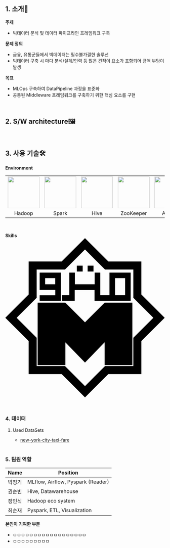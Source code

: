 ## 1. 소개🎯

**주제**
  
- 빅데이터 분석 및 데이터 파이프라인 프레임워크 구축
 
**문제 정의**

- 금융, 유통군들에서 빅데이터는 필수불가결한 솔루션
- 빅데이터 구축 시 마다 분석/설계/인력 등 많은 견적이 요소가 포함되어 금액 부담이 발생   
 
**목표**

- MLOps 구축하여 DataPipeline 과정을 표준화
- 공통된 Middleware 프레임워크를 구축하기 위한 핵심 요소를 구현

<br>

## 2. S/W architecture🖼



<br>

## 3. 사용 기술🛠

**Environment**
   <table>
     <tr>
       <td><img src="https://user-images.githubusercontent.com/76522430/198021898-f24ba09d-ce68-4e24-90e3-270474005a16.png" width="100" height="100"></td>
       <td><img src="https://user-images.githubusercontent.com/76522430/198022023-a9a60c8e-99c3-4617-8f31-d43f36c7c6c9.png" width="100" height="100"></td>
       <td><img src="https://user-images.githubusercontent.com/76522430/198022648-a500b32d-1cb3-4d05-a6e5-f237bb688706.png" width="100" height="100"></td>
       <td><img src="https://user-images.githubusercontent.com/76522430/198023323-77c9e225-df0c-4d70-8ed2-c469971c7885.png" width="100" height="100"></td>
       <td><img src="https://user-images.githubusercontent.com/76522430/198021555-0a36d140-73da-48ea-aa96-171633a9fe4a.png" width="100" height="100"></td>
       <td><img src="https://user-images.githubusercontent.com/76522430/198021660-c3e1dd6f-8458-41f3-8dc1-e339a1bbeb55.png" width="100" height="100"></td>
       <td><img src="https://user-images.githubusercontent.com/76522430/198021734-df31223a-0b68-461d-98d4-045ae4c03f6b.png" width="100" height="100"></td>
     </tr>
     <tr>
       <td align=center>Hadoop</td>
       <td align=center>Spark</td>
       <td align=center>Hive</td>
        <td align=center>ZooKeeper</td>
       <td align=center>Airflow</td>
       <td align=center>AWS S3</td>
       <td align=center>MLflow</td>
     </tr>
   </table>

<br>

**Skills**
<svg role="img" viewBox="0 0 24 24" xmlns="http://www.w3.org/2000/svg"><title>Cairo Metro</title><path d="M12.397 4.14h.882v.881h-.882zm-1.628 0h.883v.881h-.883zm4.915 1.055v3.402h-1.386V5.195h-.84v1.763h-2.983V5.196h-.84v3.402H8.543v.84h1.911V7.82h2.983v1.617h5.44V5.195zm2.352 3.395h-1.512V6.028h1.512zM5.173 5.195v2.604h2.353v.805H5.173v.833h3.193V5.195zm2.339 1.757H5.999v-.924h1.513zm-2.64 12.177V9.726h4.175L12 12.68l2.954-2.953h4.176v9.403h-4.176v-3.442L12 18.754l-2.952-3.048v3.424zM12 0L8.485 3.515h-4.97v4.97L0 12l3.515 3.515v4.97h4.97L12 24l3.515-3.515h4.97v-4.97L24 12l-3.515-3.515v-4.97h-4.97zm0 1.708l3.014 3.015h4.263v4.263L22.292 12l-3.015 3.014v4.263h-4.263L12 22.292l-3.014-3.015H4.723v-4.263L1.708 12l3.015-3.014V4.723h4.263Z"/></svg>

<br>

### 4. 데이터
  
1. Used DataSets
   - [new-york-city-taxi-fare](https://www.kaggle.com/competitions/new-york-city-taxi-fare-prediction/data)<br>

   <br>

### 5. 팀원 역할

| Name   | Position   |
| ------ | ---------- |
| 박정기 | MLflow, Airflow, Pyspark (Reader) |
| 권순빈 | Hive, Datawarehouse         | 
| 정인식 | Hadoop eco system | 
| 최순재 | Pyspark, ETL, Visualization  |



**본인이 기여한 부분**
- ㅁㅁㅁㅁㅁㅁㅁㅁㅁㅁㅁㅁㅁㅁㅁㅁㅁㅁ
- ㅁㅁㅁㅁㅁㅁㅁㅁㅁ

<br>

<br> <br>
